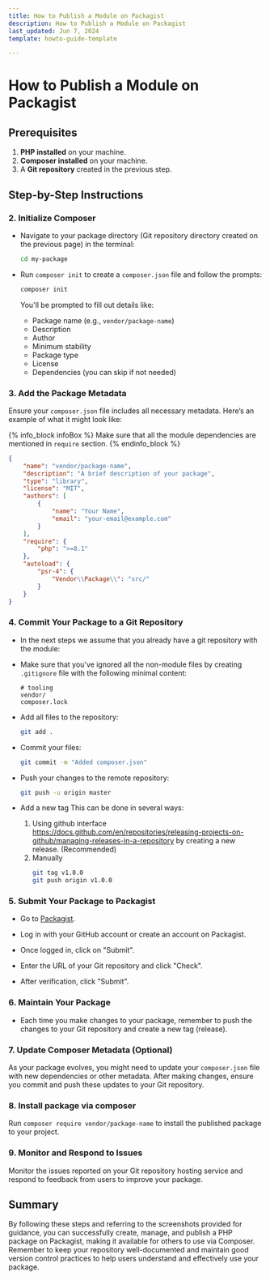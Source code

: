 ```yaml
---
title: How to Publish a Module on Packagist
description: How to Publish a Module on Packagist
last_updated: Jun 7, 2024
template: howto-guide-template

---
```


# How to Publish a Module on Packagist

## Prerequisites
1. **PHP installed** on your machine.
2. **Composer installed** on your machine.
3. A **Git repository** created in the previous step.

## Step-by-Step Instructions

### 2. Initialize Composer
- Navigate to your package directory (Git repository directory created on the previous page) in the terminal:
  ```bash
  cd my-package
  ```

- Run `composer init` to create a `composer.json` file and follow the prompts:
  ```bash
  composer init
  ```
  You'll be prompted to fill out details like:
    - Package name (e.g., `vendor/package-name`)
    - Description
    - Author
    - Minimum stability
    - Package type
    - License
    - Dependencies (you can skip if not needed)

### 3. Add the Package Metadata
Ensure your `composer.json` file includes all necessary metadata. Here’s an example of what it might look like:

{% info_block infoBox %}
   Make sure that all the module dependencies are mentioned in `require` section.
{% endinfo_block %}

```json
{
    "name": "vendor/package-name",
    "description": "A brief description of your package",
    "type": "library",
    "license": "MIT",
    "authors": [
        {
            "name": "Your Name",
            "email": "your-email@example.com"
        }
    ],
    "require": {
        "php": ">=8.1"
    },
    "autoload": {
        "psr-4": {
            "Vendor\\Package\\": "src/"
        }
    }
}
```

### 4. Commit Your Package to a Git Repository
- In the next steps we assume that you already have a git repository with the module:

- Make sure that you've ignored all the non-module files by creating `.gitignore` file with the following minimal content:

  ```text
  # tooling
  vendor/
  composer.lock
  ```

- Add all files to the repository:
  ```bash
  git add .
  ```

- Commit your files:
  ```bash
  git commit -m "Added composer.json"
  ```

- Push your changes to the remote repository:
  ```bash
  git push -u origin master
  ```

- Add a new tag
  This can be done in several ways:
  1. Using github interface https://docs.github.com/en/repositories/releasing-projects-on-github/managing-releases-in-a-repository by creating a new release. (Recommended)
  2. Manually
      ```bash
      git tag v1.0.0
      git push origin v1.0.0
      ```

### 5. Submit Your Package to Packagist
- Go to [Packagist](https://packagist.org/).
- Log in with your GitHub account or create an account on Packagist.

- Once logged in, click on "Submit".

- Enter the URL of your Git repository and click "Check".

- After verification, click "Submit".

### 6. Maintain Your Package
- Each time you make changes to your package, remember to push the changes to your Git repository and create a new tag (release).

### 7. Update Composer Metadata (Optional)
As your package evolves, you might need to update your `composer.json` file with new dependencies or other metadata. After making changes, ensure you commit and push these updates to your Git repository.

### 8. Install package via composer
Run `composer require vendor/package-name` to install the published package to your project.

### 9. Monitor and Respond to Issues
Monitor the issues reported on your Git repository hosting service and respond to feedback from users to improve your package.

## Summary
By following these steps and referring to the screenshots provided for guidance, you can successfully create, manage, and publish a PHP package on Packagist, making it available for others to use via Composer. Remember to keep your repository well-documented and maintain good version control practices to help users understand and effectively use your package.
